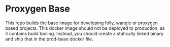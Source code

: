 Proxygen Base
=============

This repo builds the base image for developing folly, wangle or proxygen based
projects. This docker image should not be deployed to production, as it contains
build tooling. Instead, you should create a statically linked binary and ship
that in the prod-base docker file. 
